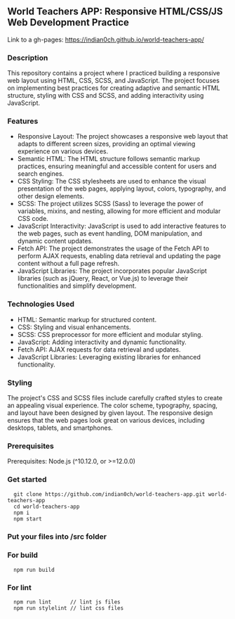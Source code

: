 ## World Teachers APP: Responsive HTML/CSS/JS Web Development Practice
Link to a gh-pages: https://indian0ch.github.io/world-teachers-app/

### Description
This repository contains a project where I practiced building a responsive web layout using HTML, CSS, SCSS, and JavaScript. The project focuses on implementing best practices for creating adaptive and semantic HTML structure, styling with CSS and SCSS, and adding interactivity using JavaScript.

### Features
- Responsive Layout: The project showcases a responsive web layout that adapts to different screen sizes, providing an optimal viewing experience on various devices.
- Semantic HTML: The HTML structure follows semantic markup practices, ensuring meaningful and accessible content for users and search engines.
- CSS Styling: The CSS stylesheets are used to enhance the visual presentation of the web pages, applying layout, colors, typography, and other design elements.
- SCSS: The project utilizes SCSS (Sass) to leverage the power of variables, mixins, and nesting, allowing for more efficient and modular CSS code.
- JavaScript Interactivity: JavaScript is used to add interactive features to the web pages, such as event handling, DOM manipulation, and dynamic content updates.
- Fetch API: The project demonstrates the usage of the Fetch API to perform AJAX requests, enabling data retrieval and updating the page content without a full page refresh.
- JavaScript Libraries: The project incorporates popular JavaScript libraries (such as jQuery, React, or Vue.js) to leverage their functionalities and simplify development.

### Technologies Used
- HTML: Semantic markup for structured content.
- CSS: Styling and visual enhancements.
- SCSS: CSS preprocessor for more efficient and modular styling.
- JavaScript: Adding interactivity and dynamic functionality.
- Fetch API: AJAX requests for data retrieval and updates.
- JavaScript Libraries: Leveraging existing libraries for enhanced functionality.

### Styling
The project's CSS and SCSS files include carefully crafted styles to create an appealing visual experience. The color scheme, typography, spacing, and layout have been designed by given layout. The responsive design ensures that the web pages look great on various devices, including desktops, tablets, and smartphones.

### Prerequisites

Prerequisites: Node.js (^10.12.0, or >=12.0.0) 

### Get started
```
  git clone https://github.com/indian0ch/world-teachers-app.git world-teachers-app
  cd world-teachers-app
  npm i
  npm start
```

### Put your files into /src folder

### For build

```
  npm run build
```

### For lint

```
  npm run lint      // lint js files
  npm run stylelint // lint css files
```

